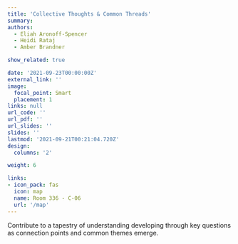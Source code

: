 ```yaml
---
title: 'Collective Thoughts & Common Threads'
summary:
authors: 
  - Eliah Aronoff-Spencer
  - Heidi Rataj
  - Amber Brandner

show_related: true

date: '2021-09-23T00:00:00Z'
external_link: ''
image:
  focal_point: Smart
  placement: 1
links: null
url_code: ''
url_pdf: ''
url_slides: ''
slides: ''
lastmod: '2021-09-21T00:21:04.720Z'
design:
  columns: '2'

weight: 6

links:
- icon_pack: fas
  icon: map
  name: Room 336 - C-06
  url: '/map'
---
```

Contribute to a tapestry of understanding developing through key questions as connection points and common themes emerge.